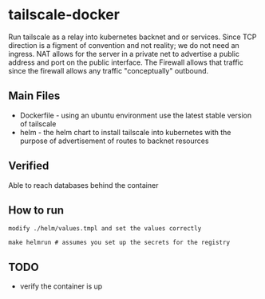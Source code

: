 # tailscale-docker

Run tailscale as a relay into kubernetes backnet and or services. Since TCP direction is a figment of convention and not reality; we do not need an ingress. NAT allows for the server in a private net to advertise a public address and port on the public interface. The Firewall allows that traffic since the firewall allows any traffic "conceptually" outbound.

## Main Files
* Dockerfile - using an ubuntu environment use the latest stable version of tailscale
* helm - the helm chart to install tailscale into kubernetes with the purpose of advertisement of routes to backnet resources


## Verified

Able to reach databases behind the container


## How to run

```
modify ./helm/values.tmpl and set the values correctly

make helmrun # assumes you set up the secrets for the registry
```



## TODO

* verify the container is up


